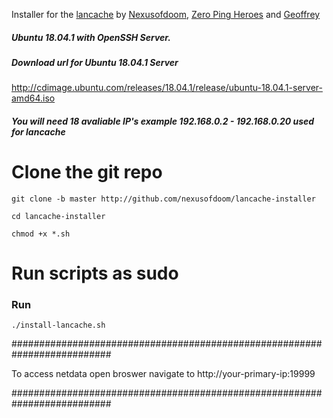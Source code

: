 Installer for the [lancache](https://github.com/zeropingheroes/lancache) by [Nexusofdoom](https://github.com/nexusofdoom), [Zero Ping Heroes](https://github.com/zeropingheroes) and [Geoffrey](https://github.com/bntjah)
 
 
 ##### Ubuntu 18.04.1 with OpenSSH Server.
 
 ##### Download url for Ubuntu 18.04.1 Server  
  http://cdimage.ubuntu.com/releases/18.04.1/release/ubuntu-18.04.1-server-amd64.iso
 
 ##### You will need 18 avaliable IP's example 192.168.0.2 - 192.168.0.20 used for lancache
 
 
# Clone the git repo
 
 `git clone -b master http://github.com/nexusofdoom/lancache-installer`
 
 `cd lancache-installer`
 
 `chmod +x *.sh`
 
# Run scripts as sudo

### Run 
 `./install-lancache.sh`
 
##########################################################################
 
 To access netdata 
 open broswer navigate to http://your-primary-ip:19999
 
##########################################################################


